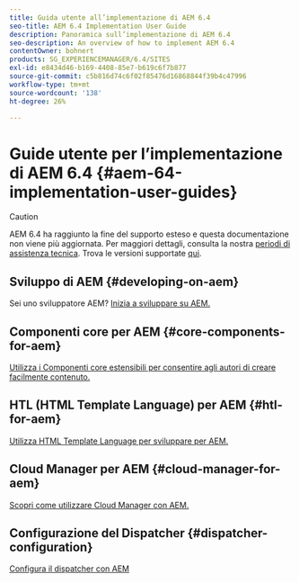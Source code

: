 ```yaml
---
title: Guida utente all’implementazione di AEM 6.4
seo-title: AEM 6.4 Implementation User Guide
description: Panoramica sull’implementazione di AEM 6.4
seo-description: An overview of how to implement AEM 6.4
contentOwner: bohnert
products: SG_EXPERIENCEMANAGER/6.4/SITES
exl-id: e8434d46-b169-4408-85e7-b619c6f7b877
source-git-commit: c5b816d74c6f02f85476d16868844f39b4c47996
workflow-type: tm+mt
source-wordcount: '138'
ht-degree: 26%

---
```


# Guide utente per l’implementazione di AEM 6.4 {#aem-64-implementation-user-guides}

>[!CAUTION]
>
>AEM 6.4 ha raggiunto la fine del supporto esteso e questa documentazione non viene più aggiornata. Per maggiori dettagli, consulta la nostra [periodi di assistenza tecnica](https://helpx.adobe.com/it/support/programs/eol-matrix.html). Trova le versioni supportate [qui](https://experienceleague.adobe.com/docs/).

## Sviluppo di AEM {#developing-on-aem}

Sei uno sviluppatore AEM? [Inizia a sviluppare su AEM.](/help/sites-developing/home.md)

## Componenti core per AEM {#core-components-for-aem}

[Utilizza i Componenti core estensibili per consentire agli autori di creare facilmente contenuto.](https://experienceleague.adobe.com/docs/experience-manager-core-components/using/introduction.html?lang=it)

## HTL (HTML Template Language) per AEM {#htl-for-aem}

[Utilizza HTML Template Language per sviluppare per AEM.](https://experienceleague.adobe.com/docs/experience-manager-htl/using/overview.html?lang=it)

## Cloud Manager per AEM {#cloud-manager-for-aem}

[Scopri come utilizzare Cloud Manager con AEM.](https://experienceleague.adobe.com/docs/experience-manager-cloud-manager/using/introduction-to-cloud-manager.html?lang=en)

## Configurazione del Dispatcher {#dispatcher-configuration}

[Configura il dispatcher con AEM](https://experienceleague.adobe.com/docs/experience-manager-dispatcher/using/dispatcher.html?lang=it)
